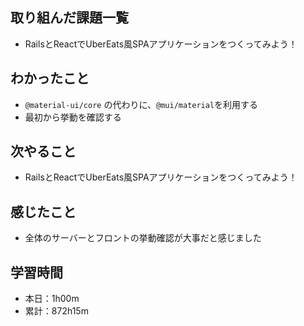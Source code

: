 ## 取り組んだ課題一覧
- RailsとReactでUberEats風SPAアプリケーションをつくってみよう！
## わかったこと
- `@material-ui/core` の代わりに、`@mui/material`を利用する
- 最初から挙動を確認する
## 次やること
- RailsとReactでUberEats風SPAアプリケーションをつくってみよう！
## 感じたこと
- 全体のサーバーとフロントの挙動確認が大事だと感じました
## 学習時間
- 本日：1h00m
- 累計：872h15m
